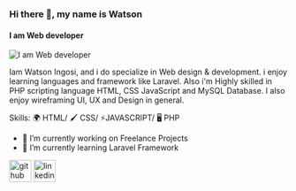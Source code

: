 ### Hi there 👋, my name is Watson
#### I am Web developer
![I am Web developer](https://media-exp1.licdn.com/dms/image/C5616AQEtbASMhBnkyQ/profile-displaybackgroundimage-shrink_200_800/0/1622919028057?e=1644451200&v=beta&t=sgttsrxcFMtZ26cX_62f2zGy45taoPs79gjoE_lrsXs)

Iam Watson Ingosi, and i do specialize in Web design & development. i enjoy learning languages and framework like Laravel. Also i'm Highly skilled in PHP scripting language HTML, CSS JavaScript and MySQL Database. I also enjoy wireframing UI, UX and Design in general.

Skills:  🌍 HTML/ 🖌 CSS/ ⚡JAVASCRIPT/ 🖥 PHP 

- 🔭 I’m currently working on Freelance Projects 
- 🌱 I’m currently learning Laravel Framework 


[<img src='https://cdn.jsdelivr.net/npm/simple-icons@3.0.1/icons/github.svg' alt='github' height='40'>](https://github.com/watsoningosi)  [<img src='https://cdn.jsdelivr.net/npm/simple-icons@3.0.1/icons/linkedin.svg' alt='linkedin' height='40'>](https://www.linkedin.com/in/watsoningosi/)  
